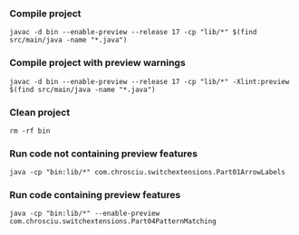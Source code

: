 ### Compile project

```shell
javac -d bin --enable-preview --release 17 -cp "lib/*" $(find src/main/java -name "*.java") 
```

### Compile project with preview warnings

```shell
javac -d bin --enable-preview --release 17 -cp "lib/*" -Xlint:preview $(find src/main/java -name "*.java")
```

### Clean project

```shell
rm -rf bin
```

### Run code not containing preview features

```shell
java -cp "bin:lib/*" com.chrosciu.switchextensions.Part01ArrowLabels 
```

### Run code containing preview features

```shell
java -cp "bin:lib/*" --enable-preview com.chrosciu.switchextensions.Part04PatternMatching
```